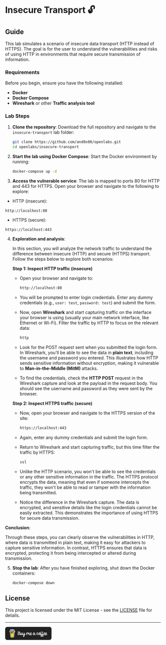 # Insecure Transport 🔓

## Guide

This lab simulates a scenario of insecure data transport (HTTP instead of HTTPS). The goal is for the user to understand the vulnerabilities and risks of using HTTP in environments that require secure transmission of information.

### Requirements

Before you begin, ensure you have the following installed:

- **Docker**
- **Docker Compose**
- **Wireshark** or other **Traffic analysis tool**

### Lab Steps

1. **Clone the repository**:
   Download the full repository and navigate to the `insecure-transport` lab folder:
   ```bash
   git clone https://github.com/and0x00/openlabs.git
   cd openlabs/insecure-transport
   ```
2. **Start the lab using Docker Compose**:
   Start the Docker environment by running:
   ```bash
   docker-compose up -d
   ```
3. **Access the vulnerable service**:
   The lab is mapped to ports 80 for HTTP and 443 for HTTPS. Open your browser and navigate to the following to explore:

- HTTP (insecure):
```
http://localhost:80
```
- HTTPS (secure):
```
https://localhost:443
```

4. **Exploration and analysis**:

   In this section, you will analyze the network traffic to understand the difference between insecure (HTTP) and secure (HTTPS) transport. Follow the steps below to explore both scenarios:

   **Step 1: Inspect HTTP traffic (insecure)**

   - Open your browser and navigate to:
     ```bash
     http://localhost:80
     ```

   - You will be prompted to enter login credentials. Enter any dummy credentials (e.g., `user: test`, `password: test`) and submit the form.

   - Now, open **Wireshark** and start capturing traffic on the interface your browser is using (usually your main network interface, like Ethernet or Wi-Fi). Filter the traffic by HTTP to focus on the relevant data:
     ```bash
     http
     ```

   - Look for the POST request sent when you submitted the login form. In Wireshark, you'll be able to see the data in **plain text**, including the username and password you entered. This illustrates how HTTP sends sensitive information without encryption, making it vulnerable to **Man-in-the-Middle (MitM)** attacks.

   - To find the credentials, check the **HTTP POST** request in the Wireshark capture and look at the payload in the request body. You should see the username and password as they were sent by the browser.

   **Step 2: Inspect HTTPS traffic (secure)**

   - Now, open your browser and navigate to the HTTPS version of the site:
     ```bash
     https://localhost:443
     ```

   - Again, enter any dummy credentials and submit the login form.

   - Return to Wireshark and start capturing traffic, but this time filter the traffic by HTTPS:
     ```bash
     ssl
     ```

   - Unlike the HTTP scenario, you won't be able to see the credentials or any other sensitive information in the traffic. The HTTPS protocol encrypts the data, meaning that even if someone intercepts the traffic, they won't be able to read or tamper with the information being transmitted.

   - Notice the difference in the Wireshark capture. The data is encrypted, and sensitive details like the login credentials cannot be easily extracted. This demonstrates the importance of using HTTPS for secure data transmission.

**Conclusion**:

Through these steps, you can clearly observe the vulnerabilities in HTTP, where data is transmitted in plain text, making it easy for attackers to capture sensitive information. In contrast, HTTPS ensures that data is encrypted, protecting it from being intercepted or altered during transmission.

5. **Stop the lab**:
   After you have finished exploring, shut down the Docker containers:
   ```bash
   docker-compose down
   ```

## License
This project is licensed under the MIT License - see the [LICENSE](LICENSE) file for details.

___

<a href="https://donate.stripe.com/7sI29z9js2draModQR">
    <img src="https://github.com/and0x00/and0x00/raw/main/buy_me_a_coffee.gif" alt="Buy Me A Coffee" width="150" />
</a>
